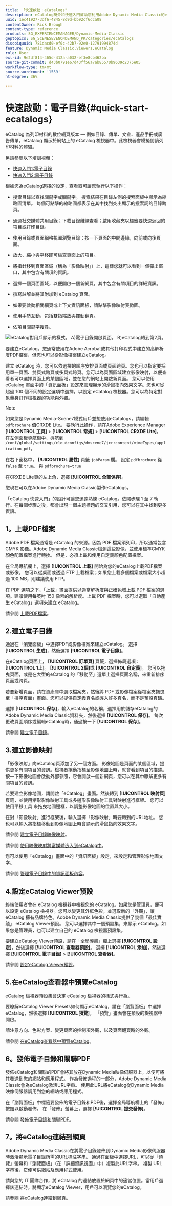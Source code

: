```yaml
---
title: 「快速啟動：eCatalogs"
description: eCatalog簡介和快速入門幫助您利用Adobe Dynamic Media Classic的eCatalog技術快速啟動和運行。
uuid: 1ec41927-3df6-4845-8d9d-bb92cf6dca08
contentOwner: Rick Brough
content-type: reference
products: SG_EXPERIENCEMANAGER/Dynamic-Media-Classic
geptopics: SG_SCENESEVENONDEMAND_PK/categories/ecatalogs
discoiquuid: 781dacd0-ef0c-42b7-92e0-12791994874d
feature: Dynamic Media Classic,Viewers,eCatalog
role: User
exl-id: 9e2df814-465d-412a-a032-ef3e8cb462ba
source-git-commit: d43b0791e67d43ff56a7ab85570b9639c2375e05
workflow-type: tm+mt
source-wordcount: '1559'
ht-degree: 36%

---
```


# 快速啟動：電子目錄{#quick-start-ecatalogs}

eCatalog 為列印材料的數位網頁版本 — 例如目錄、傳單、文宣、產品手冊或廣告傳單。eCatalog 顯示於網站上的 eCatalog 檢視器中。此檢視器會模擬閱讀列印材料的體驗。

另請參閱以下培訓視頻：

* [快速入門1:電子目錄](https://s7d5.scene7.com/s7viewers/html5/VideoViewer.html?videoserverurl=https://s7d5.scene7.com/is/content/&amp;emailurl=https://s7d5.scene7.com/s7/emailFriend&amp;serverUrl=https://s7d5.scene7.com/is/image/&amp;config=Scene7SharedAssets/Universal_HTML5_Video&amp;contenturl=https://s7d5.scene7.com/skins/&amp;asset=S7tutorials/561_Quick%20Start%20-%20Part%201_converted%20renamed_eCatalogs-AVS)
* [快速入門2:電子目錄](https://s7d5.scene7.com/s7viewers/html5/VideoViewer.html?videoserverurl=https://s7d5.scene7.com/is/content/&amp;emailurl=https://s7d5.scene7.com/s7/emailFriend&amp;serverUrl=https://s7d5.scene7.com/is/image/&amp;config=Scene7SharedAssets/Universal_HTML5_Video&amp;contenturl=https://s7d5.scene7.com/skins/&amp;asset=S7tutorials/562_Quick%20Start%20-%20Part%202_converted%20renamed_eCatalogs-AVS)

根據您為eCatalog選擇的設定，查看器可讓您執行以下操作：

* 搜索目錄以查找關鍵字或關鍵字。 搜索結果在目錄左側的搜索面板中顯示為縮略圖清單。 每個可點擊的縮略圖都表示在其中找到突出顯示的搜索詞的目錄跨頁。

* 通過社交媒體共用目錄；下載目錄離線查看；啟用收藏夾以標籤要快速返回的項目或打印目錄。
* 使用目錄或頁面網格視圖瀏覽目錄；按一下頁面的中間邊緣，向前或向後頁面。
* 放大、縮小與平移即可檢查頁面上的項目。
* 將指針移到頁面區域（稱為「影像映射」）上，這樣您就可以看到一個彈出窗口，其中包含有關項的資訊。
* 選擇一個頁面區域，以便開啟一個新網頁，其中包含有關項目的詳細資訊。
* 撰寫註解並將其附加到 eCatalog 頁面。
* 如果要啟動相關網頁或上下文資訊面板，請點擊影像映射表徵圖。
* 使用手勢互動，包括雙指縮放與揮動翻頁。
* 依項目關鍵字搜尋。

![eCatalog對用戶顯示的樣式。 A)電子目錄開啟頁面。 B)eCatalog轉到第2頁。](/help/assets/ec_cat_viewer_popup.png)

要建立eCatalog，您通常使用在Adobe Acrobat或其他打印程式中建立的高解析度PDF檔案，但您也可以從影像檔案建立eCatalog。

建立 eCatalog 時，您可以依選擇的順序安排頁面或頁面跨頁。您也可以指定要採用單一頁面、雙頁式跨頁或多頁式跨頁。您可以為頁面區域建立影像映射，以便查看者可以選擇頁面上的某個區域，並在您的網站上開啟新頁面。 您可以使用 eCatalog 畫面中的「資訊面板」設定來管理顯示的滑鼠指向效果文字。您也可從超過 100 個不同的設定選項中選擇，以設定 eCatalog 檢視器。您可以為特定對象量身訂作檢視器的功能與外觀。

>[!NOTE]
>
>如果您是Dynamic Media-Scene7模式用戶並想使用eCatalogs，請編輯 `pdfbrochure` 值CRXDE Lite。 要執行此操作，請在Adobe Experience Manager **[!UICONTROL 工具]** > **[!UICONTROL 常規]** > **[!UICONTROL CRXDE Lite]**。 在左側面板導航樹中，導航到 `/conf/global/settings/cloudconfigs/dmscene7/jcr:content/mimeTypes/application_pdf`。
>
>在右下窗格中， **[!UICONTROL 屬性]** 頁籤 `jobParam` 欄。 設定 `pdfbrochure` 從 `false` 至 `true`。 與 `pdfbrochure=true`
>
>在CRXDE Lite頁的左上角，選擇 **[!UICONTROL 全部保存]**。
>
>您現在可以在Adobe Dynamic Media Classic製作eCatalogs。

「eCatalog 快速入門」的設計可讓您迅速熟練 eCatalog。依照步驟 1 至 7 執行。在每個步驟之後，都會出現一個主題標題的交叉引用，您可以在其中找到更多資訊。

## 1。上載PDF檔案

Adobe PDF 檔案通常是 eCatalog 的來源。因為 PDF 檔案須列印，所以通常包含 CMYK 影像。Adobe Dynamic Media Classic檢測這些影像，並使用標準CMYK顏色配置檔案進行轉換。 但是，必須上載和使用自定義顏色配置檔案。

在全局導航欄上，選擇 **[!UICONTROL 上載]** 開始為您的eCatalog上載PDF檔案或影像。 您可以從桌面或透過 FTP 上載檔案；如果您上載多個檔案或檔案大小超過 100 MB，則建議使用 FTP。

在 PDF 選項之下，「上載」畫面提供以適當解析度與正確色域上載 PDF 檔案的選項。建議使用每英吋 150 像素的解析度。上載 PDF 檔案時，您可以選取「自動產生 eCatalog」選項來建立 eCatalog。

請參閱 [上載PDF檔案](uploading-pdf-files.md#uploading_the_pdf_files)。

## 2.建立電子目錄

通過在「瀏覽面板」中選擇PDF或影像檔案來建立eCatalog。 選擇 **[!UICONTROL 生成]**，然後選擇 **[!UICONTROL 電子目錄]**。

在eCatalog頁面上， **[!UICONTROL 訂單頁]** 頁籤，選擇佈局選項： **[!UICONTROL 1上]**。 **[!UICONTROL 2個]**&#x200B;或 **[!UICONTROL 自定義]**。 您可以拖曳頁面，或是在大型的eCatalog 的「移動至」選單上選擇頁面名稱，來重新排序頁面或跨頁。

若要新增頁面，請在資產庫中選取檔案夾，然後將 PDF 或影像檔案從檔案夾拖曳至「排序頁面」畫面。您可以提供自定義頁名或導入許多頁名，而不是預設頁碼。

選擇 **[!UICONTROL 保存]**，輸入eCatalog的名稱，選擇用於儲存eCatalog的Adobe Dynamic Media Classic資料夾，然後選擇 **[!UICONTROL 保存]**。 每次更改頁面順序或編輯eCatalog時，通過按一下 **[!UICONTROL 保存]**。

請參閱 [建立電子目錄](creating-ecatalog.md)。

## 3.建立影像映射

「影像映射」向eCatalog頁添加了另一個方面。 影像地圖是頁面的某個區域，提供更多有關項目的資訊。檢視者捲動指標至影像地圖上時，就會看到項目的描述。按一下影像地圖會啟動外部參照，它會開啟一個新網頁，您可以在其中瞭解更多有關項目的資訊。

若要建立影像地圖，請開啟「eCatalog」畫面。然後轉到 **[!UICONTROL 映射頁]** 頁籤，並使用矩形影像映射工具或多邊形影像映射工具對映射進行框架。 您可以使用平移工具  來拖曳地圖邊框，以調整影像地圖的位置與大小。

在對「影像映射」進行框架後，輸入選擇「影像映射」時要轉到的URL地址。 您也可以輸入將指標移動到影像地圖上時會顯示的滑鼠指向效果文字。

請參閱 [建立電子目錄映像映射](creating-ecatalog-image-maps.md#creating-ecatalog-image-maps)。

請參閱 [使用映像映射將富媒體嵌入到eCatalog中](creating-ecatalog-image-maps.md#embedding-rich-media-in-an-ecatalog)。

您可以使用「eCatalog」畫面中的「資訊面板」設定，來設定和管理影像地圖文字。

請參閱 [管理電子目錄中的資訊面板內容](/help/info-panel-content-ecatalog.md)。

## 4.設定eCatalog Viewer預設

終端使用者會在 eCatalog 檢視器中檢視您的 eCatalog。如果您是管理員，便可以設定 eCatalog 檢視器。您可以變更其外框色彩，並選取新的「外觀」，讓 eCatalog 擁有品牌特色。Adobe Dynamic Media Classic提供了幾個「最佳實踐」 eCatalog Viewer預設。 您可以選擇其中一個預設集，來顯示 eCatalog。如果您是管理員，也可以建立自己的 eCatalog 檢視器預設集。

要建立eCatalog Viewer預設，請在「全局導航」欄上選擇 **[!UICONTROL 設定]**，然後選擇 **[!UICONTROL 查看器預設]**。 選擇 **[!UICONTROL 添加]**，然後選擇 **[!UICONTROL 電子目錄]** > **[!UICONTROL 查看器]**。

請參閱 [設定eCatalog Viewer預設](setting-ecatalog-viewer-presets.md#setting-up-ecatalog-viewer-presets)。

## 5.在eCatalog查看器中預覽eCatalog

eCatalog 檢視器預設集會決定 eCatalog 檢視器的樣式與行為。

要瞭解eCatalog Viewer Presets如何顯示eCatalog，請在「瀏覽面板」中選擇eCatalog，然後選擇 **[!UICONTROL 預覽]**。 「預覽」畫面會在預設的檢視器中開啟。

請注意方向、色彩方案、變更頁面的控制項外觀，以及頁面翻頁時的外觀。

請參閱 [在eCatalog查看器中預覽eCatalog](previewing-ecatalogs-ecatalog-viewer.md#previewing-ecatalogs-in-the-ecatalog-viewer)。

## 6。發佈電子目錄和關聯PDF

發佈eCatalog和關聯的PDF會將其放在Dynamic Media映像伺服器上，以便可將其發送到您的網站和應用程式。 作為發佈過程的一部分，Adobe Dynamic Media Classic會為eCatalog激活URL字串。 使用此URL將eCatalog從Dynamic Media映像伺服器調用到您的網站或應用程式。

在「瀏覽面板」中標籤要發佈的電子目錄和PDF後，選擇全局導航欄上的「發佈」按鈕以啟動發佈。 在「發佈」螢幕上，選擇 **[!UICONTROL 提交發佈]**。

請參閱 [發佈電子目錄和關聯PDF](publishing-ecatalogs-associated-pdfs.md#publishing-ecatalogs-and-associated-pdfs)。

## 7。將eCatalog連結到網頁

Adobe Dynamic Media Classic在將電子目錄發佈到Dynamic Media影像伺服器時激活顯示電子目錄所需的URL標注字串。 通過在面板中選擇URL，可以從「預覽」螢幕和「瀏覽面板」（在「詳細資訊視圖」中）複製此URL字串。 複製 URL 字串後，它便可供網站及應用程式使用。

請與您的 IT 團隊合作，將 eCatalog 的連結放置於網頁中的適當位置。當用戶選擇該連結時，將顯示eCatalog Viewer，用戶可以瀏覽您的eCatalog。

請參閱 [將eCatalog連結到網頁](linking-ecatalog-web-page.md#linking-an-ecatalog-to-a-web-page)。
